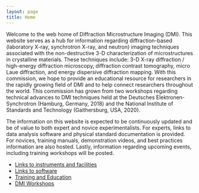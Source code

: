 ```yaml
---
layout: page
title: Home
---
```



Welcome to the web home of Diffraction Microstructure Imaging (DMI). This website serves as a hub for information regarding diffraction-based (laboratory X-ray, synchrotron X-ray, and neutron) imaging techniques associated with the non-destructive 3-D characterization of microstructures in crystalline materials. These techniques include: 3-D X-ray diffraction / high-energy diffraction microscopy, diffraction contrast tomography, micro Laue diffraction, and energy dispersive diffraction mapping. With this commission, we hope to provide an educational resource for researchers in the rapidly growing field of DMI and to help connect researchers throughout the world. This commission has grown from two workshops regarding technical advances to DMI techniques held at the Deutsches Elektronen-Synchrotron (Hamburg, Germany, 2018) and the National Institute of Standards and Technology (Gaithersburg, USA, 2020).

The information on this website is expected to be continuously updated and be of value to both expert and novice experimentalists. For experts, links to data analysis software and physical standard documentation is provided. For novices, training manuals, demonstration videos, and best practices information are also hosted. Lastly, information regarding upcoming events, including training workshops will be posted.

* [Links to instruments and facilities](facilities.md)
* [Links to software](software.md)
* [Training and Education](training.md)
* [DMI Workshops](workshops.md)
